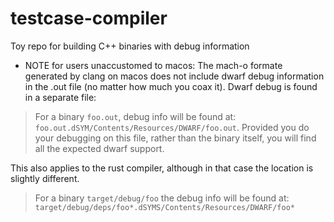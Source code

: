 # testcase-compiler
Toy repo for building C++ binaries with debug information

* NOTE for users unaccustomed to macos:
The mach-o formate generated by clang on macos does not include dwarf debug information in the .out file (no matter how much you coax it). Dwarf debug is found in a separate file:

> For a binary `foo.out`, debug info will be found at: `foo.out.dSYM/Contents/Resources/DWARF/foo.out`. Provided you do your debugging on this file, rather than the binary itself, you will find all the expected dwarf support.

This also applies to the rust compiler, although in that case the location is slightly different.

> For a binary `target/debug/foo` the debug info will be found at: `target/debug/deps/foo*.dSYMS/Contents/Resources/DWARF/foo*`
